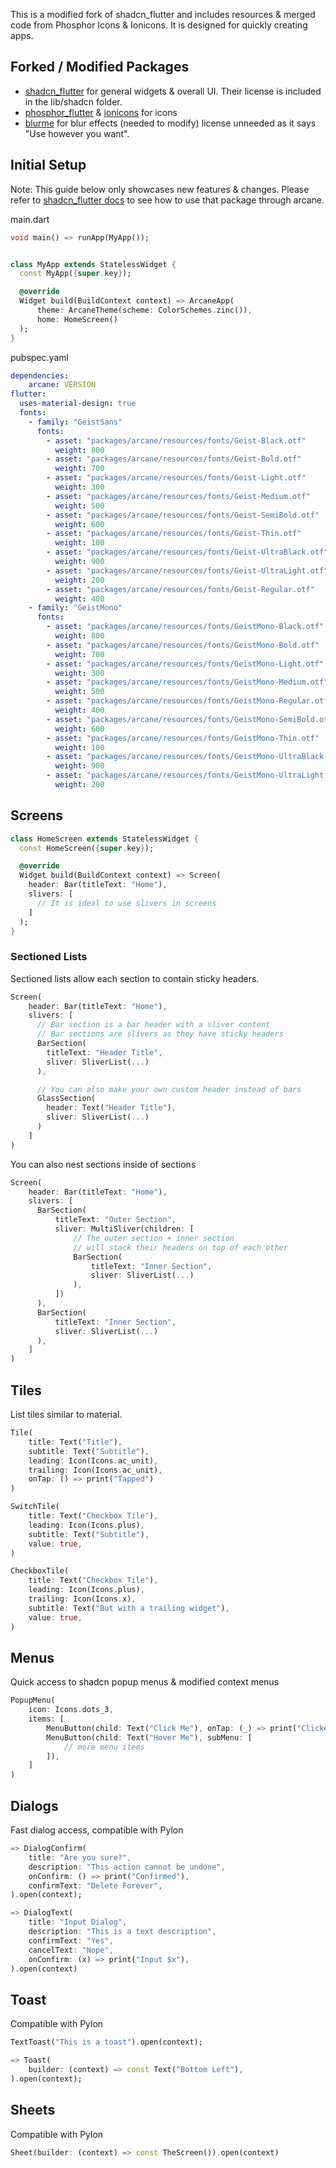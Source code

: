 This is a modified fork of shadcn_flutter and includes resources & merged code from Phosphor Icons & Ionicons. It is designed for quickly creating apps. 

## Forked / Modified Packages
- [shadcn_flutter](https://pub.dev/packages/shadcn_flutter) for general widgets & overall UI. Their license is included in the lib/shadcn folder.
- [phosphor_flutter](https://pub.dev/packages/phosphor_flutter) & [ionicons](https://pub.dev/packages/ionicons) for icons
- [blurme](https://pub.dev/packages/blurme) for blur effects (needed to modify) license unneeded as it says "Use however you want".

## Initial Setup
Note: This guide below only showcases new features & changes. Please refer to [shadcn_flutter docs](https://sunarya-thito.github.io/shadcn_flutter/) to see how to use that package through arcane.

main.dart
```dart
void main() => runApp(MyApp());


class MyApp extends StatelessWidget {
  const MyApp({super.key});

  @override
  Widget build(BuildContext context) => ArcaneApp(
      theme: ArcaneTheme(scheme: ColorSchemes.zinc()),
      home: HomeScreen()
  );
}
```

pubspec.yaml
```yaml
dependencies: 
    arcane: VERSION
flutter:
  uses-material-design: true
  fonts:
    - family: "GeistSans"
      fonts:
        - asset: "packages/arcane/resources/fonts/Geist-Black.otf"
          weight: 800
        - asset: "packages/arcane/resources/fonts/Geist-Bold.otf"
          weight: 700
        - asset: "packages/arcane/resources/fonts/Geist-Light.otf"
          weight: 300
        - asset: "packages/arcane/resources/fonts/Geist-Medium.otf"
          weight: 500
        - asset: "packages/arcane/resources/fonts/Geist-SemiBold.otf"
          weight: 600
        - asset: "packages/arcane/resources/fonts/Geist-Thin.otf"
          weight: 100
        - asset: "packages/arcane/resources/fonts/Geist-UltraBlack.otf"
          weight: 900
        - asset: "packages/arcane/resources/fonts/Geist-UltraLight.otf"
          weight: 200
        - asset: "packages/arcane/resources/fonts/Geist-Regular.otf"
          weight: 400
    - family: "GeistMono"
      fonts:
        - asset: "packages/arcane/resources/fonts/GeistMono-Black.otf"
          weight: 800
        - asset: "packages/arcane/resources/fonts/GeistMono-Bold.otf"
          weight: 700
        - asset: "packages/arcane/resources/fonts/GeistMono-Light.otf"
          weight: 300
        - asset: "packages/arcane/resources/fonts/GeistMono-Medium.otf"
          weight: 500
        - asset: "packages/arcane/resources/fonts/GeistMono-Regular.otf"
          weight: 400
        - asset: "packages/arcane/resources/fonts/GeistMono-SemiBold.otf"
          weight: 600
        - asset: "packages/arcane/resources/fonts/GeistMono-Thin.otf"
          weight: 100
        - asset: "packages/arcane/resources/fonts/GeistMono-UltraBlack.otf"
          weight: 900
        - asset: "packages/arcane/resources/fonts/GeistMono-UltraLight.otf"
          weight: 200
```

## Screens

```dart
class HomeScreen extends StatelessWidget {
  const HomeScreen({super.key});

  @override
  Widget build(BuildContext context) => Screen(
    header: Bar(titleText: "Home"),
    slivers: [
      // It is ideal to use slivers in screens
    ]
  );
}
```

### Sectioned Lists
Sectioned lists allow each section to contain sticky headers.
```dart
Screen(
    header: Bar(titleText: "Home"),
    slivers: [
      // Bar section is a bar header with a sliver content
      // Bar sections are slivers as they have sticky headers
      BarSection(
        titleText: "Header Title",
        sliver: SliverList(...)
      ),

      // You can also make your own custom header instead of bars
      GlassSection(
        header: Text("Header Title"),
        sliver: SliverList(...)
      )
    ]
)
```

You can also nest sections inside of sections

```dart
Screen(
    header: Bar(titleText: "Home"),
    slivers: [
      BarSection(
          titleText: "Outer Section",
          sliver: MultiSliver(children: [
              // The outer section + inner section 
              // will stack their headers on top of each other
              BarSection(
                  titleText: "Inner Section",
                  sliver: SliverList(...)
              ),
          ])    
      ),
      BarSection(
          titleText: "Inner Section",
          sliver: SliverList(...)
      ),
    ]
)
```

## Tiles
List tiles similar to material.

```dart
Tile(
    title: Text("Title"),
    subtitle: Text("Subtitle"),
    leading: Icon(Icons.ac_unit),
    trailing: Icon(Icons.ac_unit),
    onTap: () => print("Tapped")
)
```

```dart
SwitchTile(
    title: Text("Checkbox Tile"),
    leading: Icon(Icons.plus),
    subtitle: Text("Subtitle"),
    value: true,
)
```

```dart
CheckboxTile(
    title: Text("Checkbox Tile"),
    leading: Icon(Icons.plus),
    trailing: Icon(Icons.x),
    subtitle: Text("But with a trailing widget"),
    value: true,
)
```

## Menus
Quick access to shadcn popup menus & modified context menus

```dart
PopupMenu(
    icon: Icons.dots_3,
    items: [
        MenuButton(child: Text("Click Me"), onTap: (_) => print("Clicked")),
        MenuButton(child: Text("Hover Me"), subMenu: [
            // more menu items
        ]),  
    ]
)
```

## Dialogs
Fast dialog access, compatible with Pylon

```dart
=> DialogConfirm(
    title: "Are you sure?",
    description: "This action cannot be undone",
    onConfirm: () => print("Confirmed"),
    confirmText: "Delete Forever",
).open(context);
```

```dart
=> DialogText(
    title: "Input Dialog",
    description: "This is a text description",
    confirmText: "Yes",
    cancelText: "Nope",
    onConfirm: (x) => print("Input $x"),
).open(context)
```

## Toast
Compatible with Pylon

```dart
TextToast("This is a toast").open(context);
```

```dart
=> Toast(
    builder: (context) => const Text("Bottom Left"),
).open(context);
```

## Sheets
Compatible with Pylon

```dart
Sheet(builder: (context) => const TheScreen()).open(context)
```